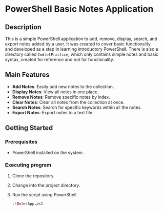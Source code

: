 # PowerShell Basic Notes Application

## Description

This is a simple PowerShell application to add, remove, display, search, and export notes added by a user. It was created to cover basic functionality and developed as a step in learning introductory PowerShell. There is also a directory called `CmdletPractice`, which only contains simple notes and basic syntax, created for reference and not for functionality.

## Main Features

- **Add Notes**: Easily add new notes to the collection.
- **Display Notes**: View all notes in one place.
- **Remove Notes**: Remove specific notes by index.
- **Clear Notes**: Clear all notes from the collection at once.
- **Search Notes**: Search for specific keywords within all the notes.
- **Export Notes**: Export notes to a text file.

## Getting Started

### Prerequisites

- PowerShell installed on the system.

### Executing program

1. Clone the repository.

2. Change into the project directory.

3. Run the script using PowerShell:

   ```sh
   .\NotesApp.ps1
   ```
